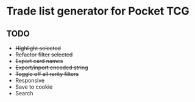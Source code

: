 # Trade list generator for Pocket TCG

## TODO

* ~~Highlight selected~~
* ~~Refactor filter selected~~
* ~~Export card names~~
* ~~Export/inport encoded string~~
* ~~Toggle off all rarity filters~~
* Responsive
* Save to cookie
* Search
